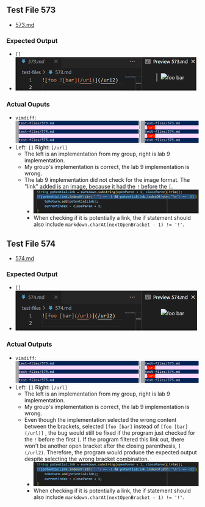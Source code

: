 ## Test File 573
* [573.md](https://github.com/shootingdarts/cse15lsp22-markdown-parser/edit/main/test-files/573.md)
### Expected Output
* `[]`
*  ![](Image/573Preview.png)
### Actual Ouputs
* `vimdiff`: ![](Image/vimdiff.png)
* Left: `[]` Right: `[/url]`
  * The left is an implementation from my group, right is lab 9 implementation.
  * My group's implementation is correct, the lab 9 implementation is wrong.
  * The lab 9 implementation did not check for the image format. The "link" added is an image, because it had the `!` before the `[`.
    * ![](Image/CodeChange1.png)
    * When checking if it is potentially a link, the if statement should also include `markdown.charAt(nextOpenBracket - 1) != '!'`.

## Test File 574
* [574.md](https://github.com/shootingdarts/cse15lsp22-markdown-parser/edit/main/test-files/574.md)
### Expected Output
* `[]`
* ![](Image/574Preview.png)
### Actual Outputs
* `vimdiff`: ![](Image/vimdiff.png)
* Left: `[]` Right: `[/url]`
  * The left is an implementation from my group, right is lab 9 implementation.
  * My group's implementation is correct, the lab 9 implementation is wrong.
  * Even though the implementation selected the wrong content between the brackets, selected `[foo [bar]` instead of `[foo [bar](/url)]` , the bug would still be fixed if the program just checked for the `!` before the first `[`. If the program filtered this link out, there won't be another open bracket after the closing parenthesis, `](/url2)`. Therefore, the program would produce the expected output despite selecting the wrong bracket combination.
    * ![](Image/CodeChange1.png)
    * When checking if it is potentially a link, the if statement should also include `markdown.charAt(nextOpenBracket - 1) != '!'`.

